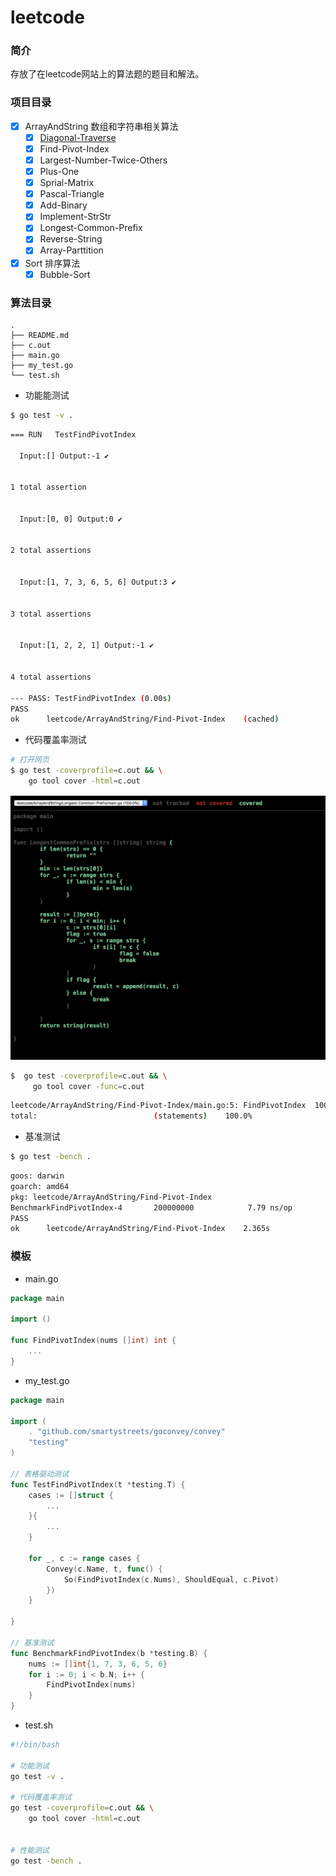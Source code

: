 # leetcode

### 简介
存放了在leetcode网站上的算法题的题目和解法。

### 项目目录
- [x] ArrayAndString       数组和字符串相关算法
  - [x] [Diagonal-Traverse](https://github.com/FengGeSe/leetcode/blob/master/ArrayAndString/Add-Binary/README.md)
  - [x] Find-Pivot-Index 
  - [x] Largest-Number-Twice-Others  
  - [x] Plus-One
  - [x] Sprial-Matrix
  - [x] Pascal-Triangle
  - [x] Add-Binary
  - [x] Implement-StrStr
  - [x] Longest-Common-Prefix
  - [x] Reverse-String
  - [x] Array-Parttition

- [x] Sort                           排序算法
  - [x] Bubble-Sort     

### 算法目录

```
.
├── README.md
├── c.out
├── main.go
├── my_test.go
└── test.sh
```

* 功能能测试

```bash
$ go test -v .
```

```bash
=== RUN   TestFindPivotIndex

  Input:[] Output:-1 ✔


1 total assertion


  Input:[0, 0] Output:0 ✔


2 total assertions


  Input:[1, 7, 3, 6, 5, 6] Output:3 ✔


3 total assertions


  Input:[1, 2, 2, 1] Output:-1 ✔


4 total assertions

--- PASS: TestFindPivotIndex (0.00s)
PASS
ok  	leetcode/ArrayAndString/Find-Pivot-Index	(cached)
```



* 代码覆盖率测试

```bash
# 打开网页
$ go test -coverprofile=c.out && \
    go tool cover -html=c.out
```

<img src="static/cover.png" />



```bash
$  go test -coverprofile=c.out && \
     go tool cover -func=c.out
```

```bash
leetcode/ArrayAndString/Find-Pivot-Index/main.go:5:	FindPivotIndex	100.0%
total:							(statements)	100.0%
```



* 基准测试

```bash
$ go test -bench .
```

```bash
goos: darwin
goarch: amd64
pkg: leetcode/ArrayAndString/Find-Pivot-Index
BenchmarkFindPivotIndex-4   	200000000	         7.79 ns/op
PASS
ok  	leetcode/ArrayAndString/Find-Pivot-Index	2.365s
```





### 模板

* main.go

```go
package main

import ()

func FindPivotIndex(nums []int) int {
	...
}
```



* my_test.go

```go
package main

import (
	. "github.com/smartystreets/goconvey/convey"
	"testing"
)

// 表格驱动测试
func TestFindPivotIndex(t *testing.T) {
	cases := []struct {
		...
	}{
		...
	}

	for _, c := range cases {
		Convey(c.Name, t, func() {
			So(FindPivotIndex(c.Nums), ShouldEqual, c.Pivot)
		})
	}

}

// 基准测试
func BenchmarkFindPivotIndex(b *testing.B) {
	nums := []int{1, 7, 3, 6, 5, 6}
	for i := 0; i < b.N; i++ {
		FindPivotIndex(nums)
	}
}
```



* test.sh

```bash
#!/bin/bash

# 功能测试
go test -v .

# 代码覆盖率测试
go test -coverprofile=c.out && \
    go tool cover -html=c.out


# 性能测试
go test -bench .
```

